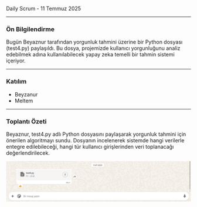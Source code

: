 Daily Scrum - 11 Temmuz 2025

---

### Ön Bilgilendirme
Bugün Beyaznur tarafından yorgunluk tahmini üzerine bir Python dosyası (test4.py) paylaşıldı. Bu dosya, projemizde kullanıcı yorgunluğunu analiz edebilmek adına kullanılabilecek yapay zeka temelli bir tahmin sistemi içeriyor.

---

### Katılım
- Beyzanur
- Meltem
---

### Toplantı Özeti
Beyaznur, test4.py adlı Python dosyasını paylaşarak yorgunluk tahmini için önerilen algoritmayı sundu.
Dosyanın incelenerek sistemde hangi verilerle entegre edilebileceği, hangi tür kullanıcı girişlerinden veri toplanacağı değerlendirilecek.


![Görsel 6](https://github.com/meltem12344/Bootcamp2025/blob/main/bootcampFiles/sprintTwo/dailyScrum/screenshots/16.png?raw=true)

